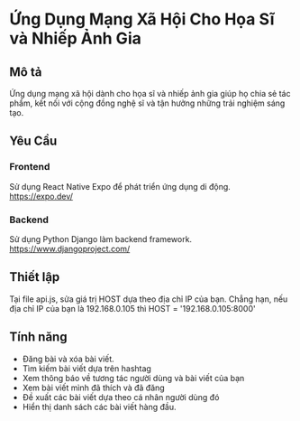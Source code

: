 
# Ứng Dụng Mạng Xã Hội Cho Họa Sĩ và Nhiếp Ảnh Gia
## Mô tả
Ứng dụng mạng xã hội dành cho họa sĩ và nhiếp ảnh gia giúp họ chia sẻ tác phẩm, kết nối với cộng đồng nghệ sĩ và tận hưởng những trải nghiệm sáng tạo.

## Yêu Cầu
### Frontend
Sử dụng React Native Expo để phát triển ứng dụng di động. https://expo.dev/
### Backend
Sử dụng Python Django làm backend framework. https://www.djangoproject.com/


## Thiết lập 
Tại file api.js, sửa giá trị HOST dựa theo địa chỉ IP của bạn. Chẳng hạn, nếu địa chỉ IP của bạn là 192.168.0.105 thì HOST = '192.168.0.105:8000'

## Tính năng
- Đăng bài và xóa bài viết.
- Tìm kiếm bài viết dựa trên hashtag
- Xem thông báo về tương tác người dùng và bài viết của bạn
- Xem bài viết mình đã thích và đã đăng
- Đề xuất các bài viết dựa theo cá nhân người dùng đó
- Hiển thị danh sách các bài viết hàng đầu.
